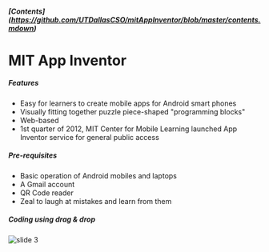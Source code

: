 ##### [Contents] (https://github.com/UTDallasCSO/mitAppInventor/blob/master/contents.mdown)
# MIT App Inventor 

##### Features
* Easy for learners to create mobile apps for Android smart phones
* Visually fitting together puzzle piece-shaped "programming blocks"
* Web-based
* 1st quarter of 2012, MIT Center for Mobile Learning launched App Inventor service for general public access

##### Pre-requisites
* Basic operation of Android mobiles and laptops
* A Gmail account
* QR Code reader
* Zeal to laugh at mistakes and learn from them

##### Coding using drag & drop
![slide 3](https://utdallas.box.com/shared/static/dcxsv3zovctxemlsxboug1uapyendxf6.png)

